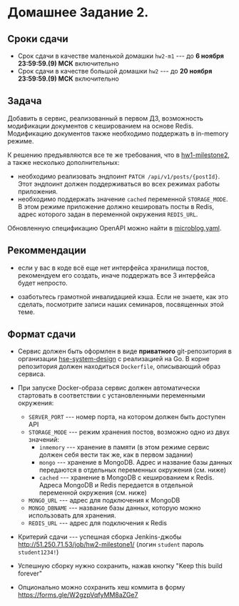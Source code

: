 # Домашнее Задание 2.

## Сроки сдачи

* Срок сдачи в качестве маленькой домашки `hw2-m1` --- до **6 ноября 23:59:59.(9) МСК** включительно
* Срок сдачи в качестве большой домашки `hw2` --- до **20 ноября 23:59:59.(9) МСК** включительно 

## Задача

Добавить в сервис, реализованный в первом ДЗ, возможность модификации документов
с кешированием на основе Redis. Модификацию документов также необходимо поддержать в in-memory режиме.


К решению предъявляются все те же требования, что в [hw1-milestone2](../02-hw1-milestone2),
а также несколько дополнительных:

- необходимо реализовать эндпоинт ``PATCH /api/v1/posts/{postId}``.
  Этот эндпоинт должен поддерживаться во всех режимах работы приложения.
- необходимо поддержать значение ``cached`` переменной ``STORAGE_MODE``. В этом режиме приложение должно
  кешировать посты в Redis, адрес которого задан в переменной окружения ``REDIS_URL``.

Обновленную спецификацию OpenAPI можно найти в [microblog.yaml](./microblog.yaml).

## Рекоммендации

- если у вас в коде всё еще нет интерфейса хранилища постов, рекомендуем его создать,
  иначе поддержать все 3 интерфейса будет непросто.

- озаботьтесь грамотной инвалидацией кэша. Если не знаете, как это сделать,
  посмотрите записи наших семинаров, посвященных этой теме.

## Формат сдачи

- Сервис должен быть оформлен в виде **приватного** git-репозитория в организации [hse-system-design](https://github.com/hse-system-design)
  с реализацией на Go. В корне репозитория должен находиться ``Dockerfile``, описывающий образ сервиса.

- При запуске Docker-образа сервис должен автоматически стартовать в соответствии с установленными переменными
  окружения:

    - `SERVER_PORT` --- номер порта, на котором должен быть доступен API
    - `STORAGE_MODE` --- режим хранения постов, возможно одно из двух значений:
        - `inmemory` --- хранение в памяти (в этом режиме сервис должен себя вести так же, как в первом задании)
        - `mongo` --- хранение в MongoDB. Адрес и название базы данных передаются
          в отдельных переменных окружения (см. ниже)
        - `cached` --- хранение в MongoDB с кешированием к Redis.
          Адреса MongoDB и Redis передается в отдельной переменной окружения (см. ниже)
    - `MONGO_URL` --- адрес для подключения к MongoDB
    - `MONGO_DBNAME` --- название базы данных, которую можно использовать для хранения.
    - `REDIS_URL` --- адрес для подключения к Redis

- Критерий сдачи --- успешная сборка Jenkins-джобы http://51.250.71.53/job/hw2-milestone1/
  (логин `student` пароль `student1234!`)

- Успешную сборку нужно сохранить, нажав кнопку "Keep this build forever"

- Опционально можно сохранить хеш коммита в форму https://forms.gle/W2gzpVqfyMM8aZGe7